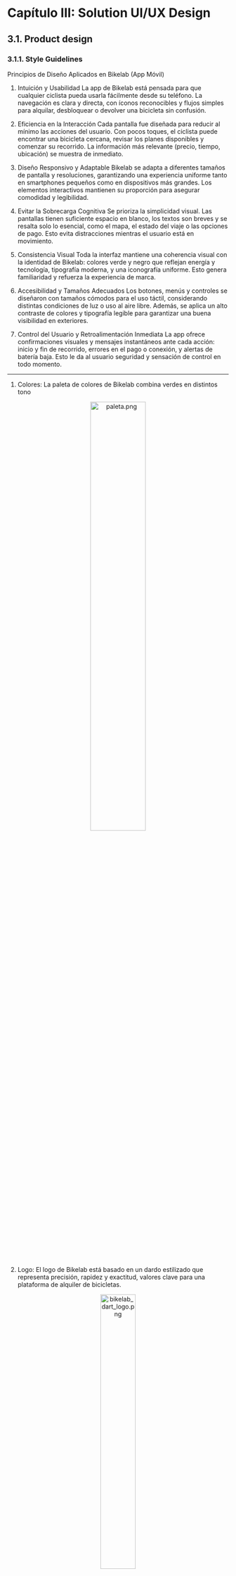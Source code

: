 # Capítulo III: Solution UI/UX Design 
## 3.1. Product design 
### 3.1.1. Style Guidelines 

Principios de Diseño Aplicados en Bikelab (App Móvil)

1. Intuición y Usabilidad
La app de Bikelab está pensada para que cualquier ciclista pueda usarla fácilmente desde su teléfono. La navegación es clara y directa, con íconos reconocibles y flujos simples para alquilar, desbloquear o devolver una bicicleta sin confusión.

2. Eficiencia en la Interacción
Cada pantalla fue diseñada para reducir al mínimo las acciones del usuario. Con pocos toques, el ciclista puede encontrar una bicicleta cercana, revisar los planes disponibles y comenzar su recorrido. La información más relevante (precio, tiempo, ubicación) se muestra de inmediato.

3. Diseño Responsivo y Adaptable
Bikelab se adapta a diferentes tamaños de pantalla y resoluciones, garantizando una experiencia uniforme tanto en smartphones pequeños como en dispositivos más grandes. Los elementos interactivos mantienen su proporción para asegurar comodidad y legibilidad.

4. Evitar la Sobrecarga Cognitiva
Se prioriza la simplicidad visual. Las pantallas tienen suficiente espacio en blanco, los textos son breves y se resalta solo lo esencial, como el mapa, el estado del viaje o las opciones de pago. Esto evita distracciones mientras el usuario está en movimiento.

5. Consistencia Visual
Toda la interfaz mantiene una coherencia visual con la identidad de Bikelab: colores verde y negro que reflejan energía y tecnología, tipografía moderna, y una iconografía uniforme. Esto genera familiaridad y refuerza la experiencia de marca.

6. Accesibilidad y Tamaños Adecuados
Los botones, menús y controles se diseñaron con tamaños cómodos para el uso táctil, considerando distintas condiciones de luz o uso al aire libre. Además, se aplica un alto contraste de colores y tipografía legible para garantizar una buena visibilidad en exteriores.

7. Control del Usuario y Retroalimentación Inmediata
La app ofrece confirmaciones visuales y mensajes instantáneos ante cada acción: inicio y fin de recorrido, errores en el pago o conexión, y alertas de batería baja. Esto le da al usuario seguridad y sensación de control en todo momento.

---


1. Colores: La paleta de colores de Bikelab combina verdes en distintos tono

<div align="center"> <img src="/assets/images/paleta.png" alt="paleta.png" width="50%"> </div>

  
2. Logo: El logo de Bikelab está basado en un dardo estilizado que representa precisión, rapidez y exactitud, valores clave para una plataforma de alquiler de bicicletas.

<div align="center"> <img src="/assets/images/bikelab_dart_logo.png" alt="bikelab_dart_logo.png" width="40%"> </div>

- Color principal del dardo: Naranja (#FFA500) → destaca la acción y decisión de alquilar.

- Color secundario del dardo: Verde neón (#8EAB6D) → transmite frescura, energía y dinamismo.

- Tipografía junto al logo: Archivo Narrow, para el nombre “Bikelab”, usando variaciones bold y semibold según la jerarquía.
  

3. Color de fondo:

- Fondo principal: Verde pastel (#ADC197) → sensación amigable y cercana.
- Secciones contrastantes: Negro oscuro (#2F2C2C) y blanco (#FFFFFF) para limpieza visual y legibilidad.
- Detalles decorativos: Verde oscuro (#3B5226) para líneas o divisores, aportando profundidad y equilibrio.



4. Colores del texto:

- Títulos principales: Verde oscuro (#3B5226) sobre fondos claros.
- Subtítulos: Blanco (#FFFFFF) sobre fondos oscuros.
- Texto de formularios y placeholders: Gris (#B0B0B0).

  
5. Tipografía

- Archivo Narrow: Principal para títulos y encabezados (variaciones: bold, semibold, regular).

- System Font (fallback): Para textos secundarios y párrafos, ideal para legibilidad en la app móvil.

Títulos y botones → Archivo Narrow Bold
Subtítulos → Archivo Narrow Semibold
Texto descriptivo y formularios → System Regular

<div align="center"> <img src="/assets/images/tipografia.png" alt="tipografia.png" width="50%"> </div>

  
6. Botones:

- Botón principal (acción): Fondo verde neón (#8BD53F), texto blanco, bordes redondeados 40%, sombra ligera. Ideal para “Alquilar ahora”.

- Botón secundario (enlaces o menos prioritarios): Fondo negro con texto verde(#8EAB6D) o blanco según contraste, bordes redondeados del mismo bolor.

<div align="center"> <img src="/assets/images/bikelab_buttons.png" alt="bikelab_buttons.png" width="50%"> </div>
  
7. Cabera:

Menú hamburguesa:
-  Ubicado en la esquina izquierda.
-  Permite acceder a navegación secundaria: planes, historial de alquileres, soporte.

Logo y título:
- Centrado horizontalmente.
- Dardo estilizado en naranja (#FFA500) y verde neón (#8EAB6D).
- Título “Bikelab”: Tipografía Archivo Narrow, color verde neón (#8EAB6D), destacando sobre el fondo.
- Transmite precisión, dinamismo y tecnología.

Perfil de usuario:
- Ubicado en la esquina derecha.
- Icono circular con avatar o inicial del usuario.
- Acceso rápido a "mi perfil".

Fondo de la cabecera:
- Negro oscuro (#2F2C2C) para resaltar los elementos activos.

<div align="center"> <img src="/assets/images/cabecera.png" alt="cabecera.png" width="50%"> </div>


8. Iconografía:
Se usaron iconos claros, minimalistas y funcionales para guiar al usuario:

<div align="center"> <img src="/assets/images/iconos.png" alt="iconos.png" width="50%"> </div>

  
### 3.1.1.1. General Style Guidelines
Para garantizar una experiencia fluida y agradable en cualquier dispositivo móvil, la aplicación de Bikelab se desarrollará con un diseño completamente responsivo y adaptable. Esto permitirá que todos los elementos —desde los mapas hasta los botones de acción— se visualicen correctamente en diferentes tamaños de pantalla, manteniendo siempre el orden, la legibilidad y la facilidad de uso.

La interfaz seguirá un patrón visual en forma de Z, lo que facilita la lectura natural del usuario y dirige su atención hacia los puntos clave de la app. Este recorrido inicia en la parte superior izquierda, donde se ubica el logotipo de Bikelab, reforzando así la identidad de la marca desde el primer momento de interacción.

Se utilizará una paleta de colores moderna y enérgica, dominada por tonos verdes y negros que evocan movilidad, sostenibilidad y tecnología. A esto se sumarán elementos visuales limpios, iconografía intuitiva, espacios bien equilibrados y transiciones suaves, que mejoran la comprensión del contenido y ofrecen una experiencia de navegación clara, dinámica y sin distracciones.

<div align="center">
  <img src="/assets/images/img2.png" alt="img2.png" width=auto>

<div align="left">

## 3.1.2. Information Architecture

### 3.1.2.1. Organization Systems
En BIKELAB, la información se organiza según el tipo de usuario: Ciclista o Arrendador. Se prioriza la usabilidad y el flujo lógico de acciones para cada segmento.

#### Segmento 1: Ciclista
- **Jerárquica:**  
  - Listado de planes: Diario, Mensual, etc.  
  - Detalles de cada plan: precio, duración, beneficios.  
  - Historial de alquileres: orden cronológico por fecha.  

- **Secuencial:**  
  1. Registro / Inicio de sesión.  
  2. Selección del tipo de usuario → Ciclista.  
  3. Selección de plan de alquiler.  
  4. Método de pago.  
  5. Alquiler activo → seguimiento del vehículo.  
  6. Devolución del vehículo.  
  7. Calificación y comentarios sobre la experiencia.  

- **Matricial:**  
  - Historial de alquileres con métricas: duración total, distancia recorrida, CO₂ ahorrado.  
  - Comparación de planes disponibles por costo y beneficios.  

#### Segmento 2: Arrendador
- **Jerárquica:**  
  - Listado de vehículos registrados.  
  - Alquileres activos y finalizados.  
  - Métodos de cobro y configuración de perfil.  

- **Secuencial:**  
  1. Registro / Inicio de sesión → tipo de usuario: Arrendador.  
  2. Agregar nuevo vehículo.  
  3. Monitoreo de alquileres activos.  
  4. Historial de alquileres y métricas de ingresos.  
  5. Gestión de métodos de cobro.  

- **Matricial:**  
  - Comparación de ingresos por vehículo o por período.  
  - Visualización rápida del estado de cada bicicleta o scooter: disponible, alquilado o mantenimiento.

---

### 3.1.2.2. Labelling Systems
El sistema de etiquetado de BIKELAB se diseña para que los usuarios encuentren información de forma clara y rápida.

#### Para la App - Ciclistas
- **Inicio:** Bienvenida y selección de tipo de usuario.  
- **Planes:** Información de planes de uso y precios.  
- **Mis Alquileres:** Historial de alquileres y métricas del viaje.  
- **Método de Pago:** Configuración de forma de pago.  
- **Perfil:** Datos personales y permisos de ubicación.  
- **Notificaciones:** Estado de reservas y devoluciones.  

#### Para la App - Arrendadores
- **Perfil:** Información del arrendador y contacto.  
- **Mis Vehículos:** Lista de vehículos registrados.  
- **Agregar Vehículo:** Registro de nuevos vehículos con precios y ubicación.  
- **Alquileres Activos:** Seguimiento de alquileres en curso.  
- **Historial de Alquileres:** Registro de alquileres pasados y métricas.  
- **Ingresos:** Ganancias acumuladas.  
- **Métodos de Cobro:** Configuración de cómo recibir pagos.  
- **Notificaciones:** Alertas de alquileres y devoluciones.  

---

### 3.1.2.3. SEO Tags and Meta Tags
Aunque BIKELAB es principalmente una app, la landing page web utiliza meta tags para mejorar su visibilidad:

- **Title:** BIKELAB - Alquila bicicletas y scooters fácilmente  
- **Description:** Plataforma de movilidad para estudiantes y arrendadores. Alquila bicicletas y scooters de forma rápida y segura.  
- **Keywords:** bicicletas, scooters, alquiler, movilidad urbana, estudiantes, transporte sostenible.  
- **Authors:** Equipo BIKELAB  

---

### 3.1.2.4. Searching Systems
Se implementan sistemas de búsqueda eficientes según el tipo de usuario:

#### Ciclistas
- Buscador de planes o estaciones cercanas.  
- Filtro por tipo de vehículo, ubicación o disponibilidad.  
- Historial de alquileres: búsqueda por fecha, vehículo o ruta.

#### Arrendadores
- Buscador de vehículos registrados.  
- Filtrado de alquileres activos por usuario, fecha o vehículo.  
- Historial de alquileres: búsqueda por fecha, plan o ingreso generado.

---

### 3.1.2.5. Navigation Systems
Los sistemas de navegación de BIKELAB permiten desplazarse rápida y fácilmente por la app:

#### Ciclistas
- Barra inferior o menú principal: Inicio, Planes, Mis Alquileres, Perfil, Notificaciones.  
- Acceso rápido a detalles del vehículo y opciones de pago.

#### Arrendadores
- Menú lateral o superior: Perfil, Mis Vehículos, Agregar Vehículo, Alquileres Activos, Historial, Ingresos, Métodos de Cobro, Notificaciones.  
- Posibilidad de filtrar listas y acceder directamente a detalles de vehículos o alquileres.


## 3.1.3. Landing Page UI Design 
### 3.1.3.1. Landing Page Wireframe 
Enlace al Figma: [https://www.figma.com/design/1ocJneCEXxx2KhRRFpnmIa/Landing-Page---App-Movil?node-id=0-1&t=9TnkBaXYcU0P3wkw-1](https://www.figma.com/design/1ocJneCEXxx2KhRRFpnmIa/Landing-Page---App-Movil?node-id=0-1&t=9TnkBaXYcU0P3wkw-1)

<img src="/assets/images/landingpage/wireframes/lanwireframe1.PNG" alt="Landing Wireframe 1" width=auto> 
<img src="/assets/images/landingpage/wireframes/lanwireframe2.PNG" alt="Landing Wireframe 2" width=auto> 
<img src="/assets/images/landingpage/wireframes/lanwireframe3.PNG" alt="Landing Wireframe 3" width=auto> 
<img src="/assets/images/landingpage/wireframes/lanwireframe4.PNG" alt="Landing Wireframe 4" width=auto> 

### 3.1.3.2. Landing Page Mock-up 
Enlace al Figma: [https://www.figma.com/design/1ocJneCEXxx2KhRRFpnmIa/Landing-Page---App-Movil?node-id=0-1&t=9TnkBaXYcU0P3wkw-1](https://www.figma.com/design/1ocJneCEXxx2KhRRFpnmIa/Landing-Page---App-Movil?node-id=0-1&t=9TnkBaXYcU0P3wkw-1)

<img src="/assets/images/landingpage/mockups/lanmockup1.PNG" alt="Landing Mock-Ups 1" width=auto> 
<img src="/assets/images/landingpage/mockups/lanmockup2.PNG" alt="Landing Mock-Ups 2" width=auto> 
<img src="/assets/images/landingpage/mockups/lanmockup3.PNG" alt="Landing Mock-Ups 3" width=auto> 
<img src="/assets/images/landingpage/mockups/lanmockup4.PNG" alt="Landing Mock-Ups 4" width=auto> 

## 3.1.4. Mobile Applications UX/UI Design

### 3.1.4.1. Mobile Applications Wireframes 

### 3.1.4.2. Mobile Applications Wireflow Diagrams 

### 3.1.4.3. Mobile Applications Mock-ups 

### 3.1.4.4. Mobile Applications User Flow Diagrams 

###  3.1.4.5. Mobile Applications Prototyping 
